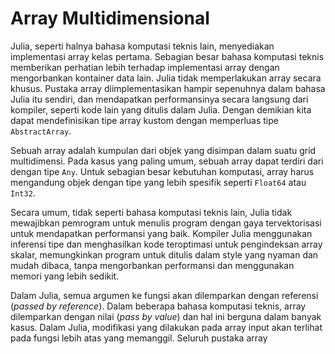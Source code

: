 # Array Multidimensional

Julia, seperti halnya bahasa komputasi teknis lain, menyediakan implementasi
array kelas pertama. Sebagian besar bahasa komputasi teknis memberikan perhatian
lebih terhadap implementasi array dengan mengorbankan kontainer data lain.
Julia tidak memperlakukan array secara khusus. Pustaka array diimplementasikan
hampir sepenuhnya dalam bahasa Julia itu sendiri, dan mendapatkan performansinya
secara langsung dari kompiler, seperti kode lain yang ditulis dalam Julia.
Dengan demikian kita dapat mendefinisikan tipe array kustom dengan memperluas
tipe `AbstractArray`.

Sebuah array adalah kumpulan dari objek yang disimpan dalam suatu grid
multidimensi. Pada kasus yang paling umum, sebuah array dapat terdiri dari dengan
tipe `Any`. Untuk sebagian besar kebutuhan komputasi, array harus mengandung
objek dengan tipe yang lebih spesifik seperti `Float64` atau `Int32`.

Secara umum, tidak seperti bahasa komputasi teknis lain, Julia tidak mewajibkan
pemrogram untuk menulis program dengan gaya tervektorisasi untuk mendapatkan
performansi yang baik. Kompiler Julia menggunakan inferensi tipe dan menghasilkan
kode teroptimasi untuk pengindeksan array skalar, memungkinkan program
untuk ditulis dalam style yang nyaman dan mudah dibaca, tanpa mengorbankan
performansi dan menggunakan memori yang lebih sedikit.

Dalam Julia, semua argumen ke fungsi akan dilemparkan dengan referensi
(*passed by reference*). Dalam beberapa bahasa komputasi teknis, array dilemparkan
dengan nilai (*pass by value*) dan hal ini berguna dalam banyak kasus.
Dalam Julia, modifikasi yang dilakukan pada array input akan terlihat pada
fungsi lebih atas yang memanggil. Seluruh pustaka array

